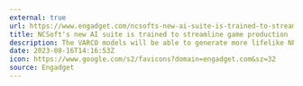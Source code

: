 ```yaml
---
external: true
url: https://www.engadget.com/ncsofts-new-ai-suite-is-trained-to-streamline-game-production-141653946.html
title: NCSoft's new AI suite is trained to streamline game production
description: The VARCO models will be able to generate more lifelike NPCs, storylines and dialog.
date: 2023-08-16T14:16:53Z
icon: https://www.google.com/s2/favicons?domain=engadget.com&sz=32
source: Engadget
---
```

